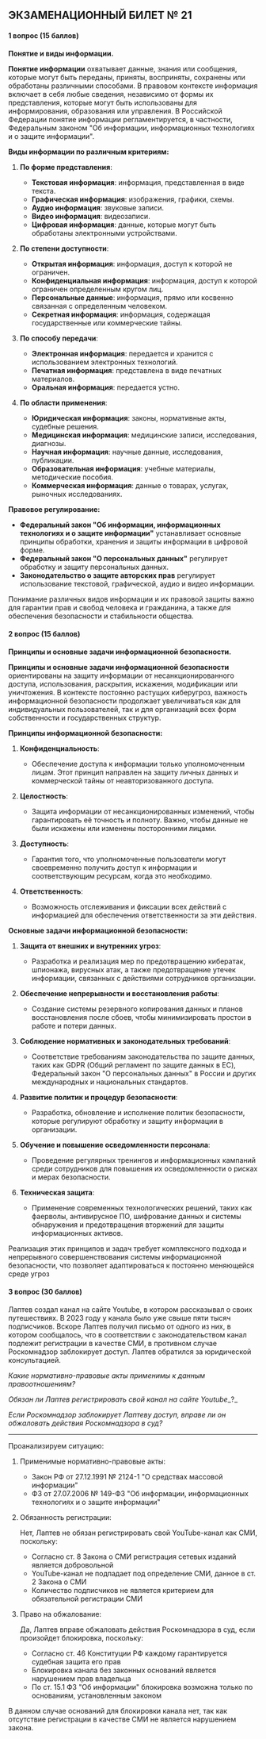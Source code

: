 ## ЭКЗАМЕНАЦИОННЫЙ БИЛЕТ № 21
#### 1 вопрос (15 баллов)
**Понятие и виды информации.**

**Понятие информации** охватывает данные, знания или сообщения, которые могут быть переданы, приняты, восприняты, сохранены или обработаны различными способами. В правовом контексте информация включает в себя любые сведения, независимо от формы их представления, которые могут быть использованы для информирования, образования или управления. В Российской Федерации понятие информации регламентируется, в частности, Федеральным законом "Об информации, информационных технологиях и о защите информации".

**Виды информации по различным критериям:**

1. **По форме представления**:
   - **Текстовая информация**: информация, представленная в виде текста.
   - **Графическая информация**: изображения, графики, схемы.
   - **Аудио информация**: звуковые записи.
   - **Видео информация**: видеозаписи.
   - **Цифровая информация**: данные, которые могут быть обработаны электронными устройствами.

2. **По степени доступности**:
   - **Открытая информация**: информация, доступ к которой не ограничен.
   - **Конфиденциальная информация**: информация, доступ к которой ограничен определенным кругом лиц.
   - **Персональные данные**: информация, прямо или косвенно связанная с определенным человеком.
   - **Секретная информация**: информация, содержащая государственные или коммерческие тайны.

3. **По способу передачи**:
   - **Электронная информация**: передается и хранится с использованием электронных технологий.
   - **Печатная информация**: представлена в виде печатных материалов.
   - **Оральная информация**: передается устно.

4. **По области применения**:
   - **Юридическая информация**: законы, нормативные акты, судебные решения.
   - **Медицинская информация**: медицинские записи, исследования, диагнозы.
   - **Научная информация**: научные данные, исследования, публикации.
   - **Образовательная информация**: учебные материалы, методические пособия.
   - **Коммерческая информация**: данные о товарах, услугах, рыночных исследованиях.

**Правовое регулирование:**

- **Федеральный закон "Об информации, информационных технологиях и о защите информации"** устанавливает основные принципы обработки, хранения и защиты информации в цифровой форме.
- **Федеральный закон "О персональных данных"** регулирует обработку и защиту персональных данных.
- **Законодательство о защите авторских прав** регулирует использование текстовой, графической, аудио и видео информации.

Понимание различных видов информации и их правовой защиты важно для гарантии прав и свобод человека и гражданина, а также для обеспечения безопасности и стабильности общества.

#### 2 вопрос (15 баллов)
**Принципы и основные задачи информационной безопасности.**

**Принципы и основные задачи информационной безопасности** ориентированы на защиту информации от несанкционированного доступа, использования, раскрытия, искажения, модификации или уничтожения. В контексте постоянно растущих киберугроз, важность информационной безопасности продолжает увеличиваться как для индивидуальных пользователей, так и для организаций всех форм собственности и государственных структур.

**Принципы информационной безопасности:**

1. **Конфиденциальность**:
   - Обеспечение доступа к информации только уполномоченным лицам. Этот принцип направлен на защиту личных данных и коммерческой тайны от неавторизованного доступа.

2. **Целостность**:
   - Защита информации от несанкционированных изменений, чтобы гарантировать её точность и полноту. Важно, чтобы данные не были искажены или изменены посторонними лицами.

3. **Доступность**:
   - Гарантия того, что уполномоченные пользователи могут своевременно получить доступ к информации и соответствующим ресурсам, когда это необходимо.

4. **Ответственность**:
   - Возможность отслеживания и фиксации всех действий с информацией для обеспечения ответственности за эти действия.

**Основные задачи информационной безопасности:**

1. **Защита от внешних и внутренних угроз**:
   - Разработка и реализация мер по предотвращению кибератак, шпионажа, вирусных атак, а также предотвращение утечек информации, связанных с действиями сотрудников организации.

2. **Обеспечение непрерывности и восстановления работы**:
   - Создание системы резервного копирования данных и планов восстановления после сбоев, чтобы минимизировать простои в работе и потери данных.

3. **Соблюдение нормативных и законодательных требований**:
   - Соответствие требованиям законодательства по защите данных, таких как GDPR (Общий регламент по защите данных в ЕС), Федеральный закон "О персональных данных" в России и других международных и национальных стандартов.

4. **Развитие политик и процедур безопасности**:
   - Разработка, обновление и исполнение политик безопасности, которые регулируют обработку и защиту информации в организации.

5. **Обучение и повышение осведомленности персонала**:
   - Проведение регулярных тренингов и информационных кампаний среди сотрудников для повышения их осведомленности о рисках и мерах безопасности.

6. **Техническая защита**:
   - Применение современных технологических решений, таких как фаерволы, антивирусное ПО, шифрование данных и системы обнаружения и предотвращения вторжений для защиты информационных активов.

Реализация этих принципов и задач требует комплексного подхода и непрерывного совершенствования системы информационной безопасности, что позволяет адаптироваться к постоянно меняющейся среде угроз

#### 3 вопрос (30 баллов)

Лаптев создал канал на сайте Youtube, в котором рассказывал о своих путешествиях. В 2023 году у канала было уже свыше пяти тысяч подписчиков. Вскоре Лаптев получил письмо от одного из них, в котором сообщалось, что в соответствии с законодательством канал подлежит регистрации в качестве СМИ, в противном случае Роскомнадзор заблокирует доступ. Лаптев обратился за юридической консультацией.

_Какие нормативно-правовые акты применимы к данным правоотношениям?_

_Обязан ли Лаптев регистрировать свой_ _канал на сайте Youtube__?_

_Если Роскомнадзор заблокирует Лаптеву доступ, вправе ли он обжаловать действия Роскомнадзора в суд?_

---
Проанализируем ситуацию:

1. Применимые нормативно-правовые акты:
	- Закон РФ от 27.12.1991 № 2124-1 "О средствах массовой информации"
	- ФЗ от 27.07.2006 № 149-ФЗ "Об информации, информационных технологиях и о защите информации"

2. Обязанность регистрации:

	Нет, Лаптев не обязан регистрировать свой YouTube-канал как СМИ, поскольку:
	- Согласно ст. 8 Закона о СМИ регистрация сетевых изданий является добровольной
	- YouTube-канал не подпадает под определение СМИ, данное в ст. 2 Закона о СМИ
	- Количество подписчиков не является критерием для обязательной регистрации СМИ

3. Право на обжалование:

	Да, Лаптев вправе обжаловать действия Роскомнадзора в суд, если произойдет блокировка, поскольку:
	- Согласно ст. 46 Конституции РФ каждому гарантируется судебная защита его прав
	- Блокировка канала без законных оснований является нарушением прав владельца
	- По ст. 15.1 ФЗ "Об информации" блокировка возможна только по основаниям, установленным законом

В данном случае оснований для блокировки канала нет, так как отсутствие регистрации в качестве СМИ не является нарушением закона.
